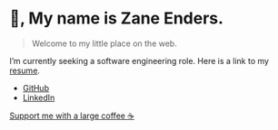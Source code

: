 # 👋, My name is Zane Enders.

> Welcome to my little place on the web.

I’m currently seeking a software engineering role. 
Here is a link to my [resume](/resume).

- [GitHub](https://github.com/zaneenders)
- [LinkedIn](https://www.linkedin.com/in/zane-enders)

[Support me with a large coffee ☕️](/large-coffee)